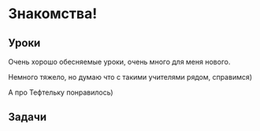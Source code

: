 # Знакомства!

## Уроки

Очень хорошо обесняемые уроки, очень много для меня нового.

Немного тяжело, но думаю что с такими учителями рядом, справимся)

А про Тефтельку понравилось)

## Задачи
